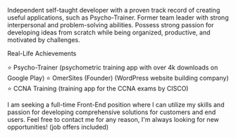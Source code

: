Independent self-taught developer with a proven track record of creating useful applications, such as Psycho-Trainer. Former team leader with strong interpersonal and problem-solving abilities. Possess strong passion for developing ideas from scratch while being organized, productive, and motivated by challenges.

Real-Life Achievements

⭐ Psycho-Trainer (psychometric training app with over 4k downloads on Google Play)
⭐ OmerSites (Founder) (WordPress website building company)
⭐ CCNA Training (training app for the CCNA exams by CISCO)

I am seeking a full-time Front-End position where I can utilize my skills and passion for developing comprehensive solutions for customers and end users. 
Feel free to contact me for any reason, I'm always looking for new opportunities! (job offers included)
